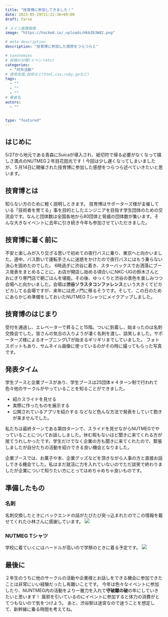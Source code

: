 ```yaml
---
title: "技育博に参加してきました！"
date: 2023-05-29T11:22:36+09:00
draft: farse

# メイン画像画像
image: "https://hackmd.io/_uploads/HkbZ63W82.png"

# meta description
description: "技育博に参加した感想をつらつらと"

# taxonomies
# 投稿の分類(イベントetc)
categories:
  - "対外活動"
# 使用言語,技術など(html,css,ruby,goなど)
tags:
  - ""
  - ""
  - ""
# 著者名
autors:
  - ""


type: "featured"
---
```

## はじめに
5/27から地元である青森にSuicaが導入され、紙切符で帰る必要がなくなって嬉しさ満点のNUTMEG２年目花田光です！今回は少し遅くなってしまいましたが、５月14日に開催された技育博に参加した感想をつらつら述べていきたいと思います。

## 技育博とは
知らない方のために軽く説明しときます。
技育博はサポーターズ様が主催している「技術者を育てる」事を目的としたエンジニアを目指す学生団体のための交流会です。なんと団体数は全国各地から80団体と脅威の団体数が集います。そんな大きなイベントに去年に引き続き今年も参加させていただきました。

## 技育博に着く前に
不安と楽しみが入り交ざる思いで初めての夜行バスに乗り、東京へと向かいました。道中、バス酔いで運転手さんに迷惑をかけたので夜行バスにはもう乗らない決心を固めたのでした。
6時過ぎに渋谷に着き、スターバックスでお洒落にブース発表をまとめることに。お店が開店し始める頃合いにNKC-UGの鈴木さんとおにぎり専門店で朝ごはんを堪能。その後、ゆっくりと渋谷の景色を楽しみつつ会場へと向かいました。会場は**渋谷ソラスタコンファレンス**という大きくてピカピカしてる会場ですが、来年には虎ノ門に移るそうです。そして、この日のためにあらかじめ準備をしておいたNUTMEG Tシャツにメイクアップしました。

## 技育博のはじまり
受付を通過し、エレベーターで昇ること15階。ついに到着し、始まったのは名刺交換会でした。皆さんの気合の入りようが凄く名刺を渡し、談笑しました。サポーターズ様によるオープニングLTが始まるギリギリまでしていました。
フォトスポットもあり、サムネイル画像に使っているのがその時に撮ってもらった写真です。

## 発表タイム
学生ブースと企業ブースがあり、学生ブースは25団体＊４ターン制で行われて色々他のサークルがやっていることを知ることができました。
- 紹介スライドを見せる
- 実際に作ったものを展示する
- 公開されているアプリを紹介する
などなど色んな方法で発表をしていて飽きが来ませんでした。

私たちは最終ターンである第四ターンで、スライドを見せながらNUTMEGでやっていることについてお話ししました。休む暇もないほど聞きに来てくれる方が居てうれしかったです。学生だけでなく企業の方も聞きに来てくれたので、緊張しましたが自分たちの活動を紹介できる良い機会となりました。

企業ブースでは、お菓子や本、企業グッズなどを頂きながら人事の方と直接お話しできる機会でした。私はまだ就活に力を入れていないのでただ談笑で終わりましたが企業について知りたい方にとってはめちゃめちゃ良いものです。

## 準備したもの
### 名刺
名刺交換したときにバックエンドの話がたびたび突っ込まれたのでこの情報を載せてくれた小林さんに感謝しています。
![](https://hackmd.io/_uploads/ByxvmsAZI3.png)

### NUTMEG Tシャツ
学校に着ていくにはハードルが高いので学祭のときに着る予定です。
![](https://hackmd.io/_uploads/S1L3kYrL2.png)



## 最後に
２年生のうちに他のサークルの活動や企業様とお話しをできる機会に参加できたことは非常にいい経験だったし有難いことです。
今年は色々なイベントに参加したり、NUNTMEG内の活動をより一層力を入れて**守破離の破**の年にしていきたいと思います！
風邪を引いているのにイベントに参加すると体力の消費がとてつもないので気をつけよう。
あと、渋谷駅は迷宮なので迷うことを想定して、新幹線に乗る時間を考えてね。
